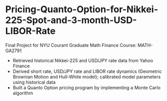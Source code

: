 # Pricing-Quanto-Option-for-Nikkei-225-Spot-and-3-month-USD-LIBOR-Rate
Final Project for NYU Courant Graduate Math Finance Course: MATH-GA2791

- Retrieved historical Nikkei-225 and USD/JPY rate data from Yahoo Finance
- Derived short rate, USD/JPY rate and LIBOR rate dynamics (Geometric Brownian Motion and Hull-White model); calibrated model parameters using historical data
- Built a Quanto Option pricing program by implementing a Monte Carlo algorithm

